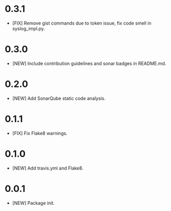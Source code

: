 # 0.3.1

- [FIX] Remove gist commands due to token issue, fix code smell in syslog_impl.py.

# 0.3.0

- [NEW] Include contribution guidelines and sonar badges in README.md.

# 0.2.0

- [NEW] Add SonarQube static code analysis.

# 0.1.1

- [FIX] Fix Flake8 warnings.

# 0.1.0

- [NEW] Add travis.yml and Flake8.

# 0.0.1

- [NEW] Package init.